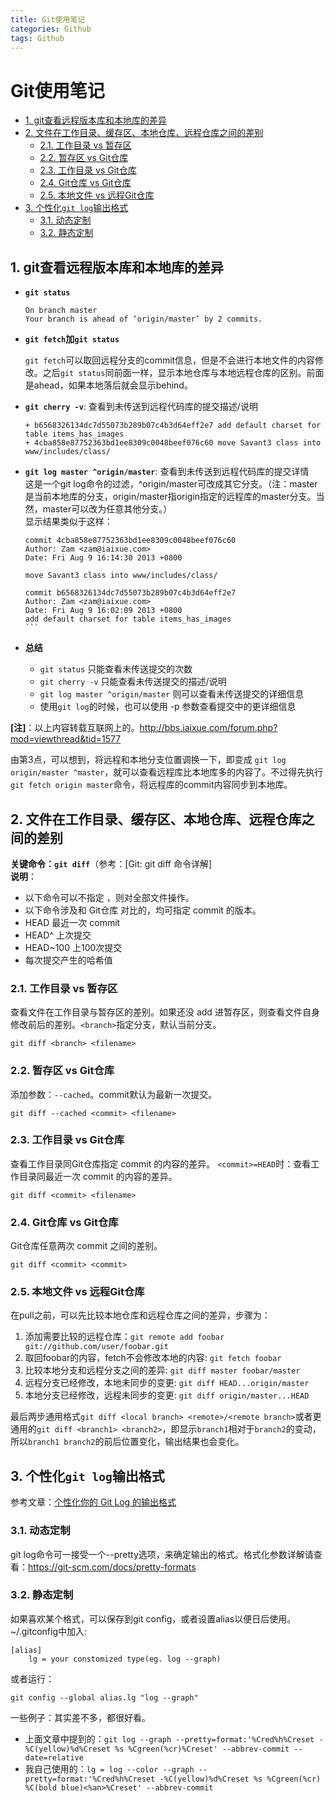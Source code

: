 ```yaml
---
title: Git使用笔记
categories: Github
tags: Github
---
```

# Git使用笔记

<!-- TOC -->

- [1. git查看远程版本库和本地库的差异](#1-git查看远程版本库和本地库的差异)
- [2. 文件在工作目录、缓存区、本地仓库、远程仓库之间的差别](#2-文件在工作目录缓存区本地仓库远程仓库之间的差别)
    - [2.1. 工作目录 vs 暂存区](#21-工作目录-vs-暂存区)
    - [2.2. 暂存区 vs Git仓库](#22-暂存区-vs-git仓库)
    - [2.3. 工作目录 vs Git仓库](#23-工作目录-vs-git仓库)
    - [2.4. Git仓库 vs Git仓库](#24-git仓库-vs-git仓库)
    - [2.5. 本地文件 vs 远程Git仓库](#25-本地文件-vs-远程git仓库)
- [3. 个性化`git log`输出格式](#3-个性化git-log输出格式)
    - [3.1. 动态定制](#31-动态定制)
    - [3.2. 静态定制](#32-静态定制)

<!-- /TOC -->

## 1. git查看远程版本库和本地库的差异
- **`git status`**
    ```
    On branch master
    Your branch is ahead of ‘origin/master’ by 2 commits.
    ```
- **`git fetch`加`git status`**
    
    `git fetch`可以取回远程分支的commit信息，但是不会进行本地文件的内容修改。之后`git status`同前面一样，显示本地仓库与本地远程仓库的区别。前面是ahead，如果本地落后就会显示behind。
    
- **`git cherry -v`**: 查看到未传送到远程代码库的提交描述/说明
    ```
    + b6568326134dc7d55073b289b07c4b3d64eff2e7 add default charset for table items_has_images
    + 4cba858e87752363bd1ee8309c0048beef076c60 move Savant3 class into www/includes/class/
    ```
- **`git log master ^origin/master`**: 查看到未传送到远程代码库的提交详情  
这是一个git log命令的过滤，^origin/master可改成其它分支。（注：master是当前本地库的分支，origin/master指origin指定的远程库的master分支。当然，master可以改为任意其他分支。）  
显示结果类似于这样：
    ````
    commit 4cba858e87752363bd1ee8309c0048beef076c60
    Author: Zam <zam@iaixue.com>
    Date: Fri Aug 9 16:14:30 2013 +0800

    move Savant3 class into www/includes/class/

    commit b6568326134dc7d55073b289b07c4b3d64eff2e7
    Author: Zam <zam@iaixue.com>
    Date: Fri Aug 9 16:02:09 2013 +0800
    add default charset for table items_has_images
    ```
- **总结**
    - `git status` 只能查看未传送提交的次数
    - `git cherry -v` 只能查看未传送提交的描述/说明
    - `git log master ^origin/master` 则可以查看未传送提交的详细信息  
    - 使用`git log`的时候，也可以使用 -p 参数查看提交中的更详细信息

**[注]**：以上内容转载互联网上的。http://bbs.iaixue.com/forum.php?mod=viewthread&tid=1577

由第3点，可以想到，将远程和本地分支位置调换一下，即变成 `git log origin/master ^master`，就可以查看远程库比本地库多的内容了。不过得先执行`git fetch origin master`命令，将远程库的commit内容同步到本地库。

## 2. 文件在工作目录、缓存区、本地仓库、远程仓库之间的差别
**关键命令：`git diff`**（参考：[Git: git diff 命令详解]  
**说明**：
- 以下命令可以不指定 <filename>，则对全部文件操作。
- 以下命令涉及和 Git仓库 对比的，均可指定 commit 的版本。
- HEAD 最近一次 commit
- HEAD^ 上次提交
- HEAD~100 上100次提交
- 每次提交产生的哈希值

### 2.1. 工作目录 vs 暂存区
查看文件在工作目录与暂存区的差别。如果还没 add 进暂存区，则查看文件自身修改前后的差别。`<branch>`指定分支，默认当前分支。
```git
git diff <branch> <filename>
```
### 2.2. 暂存区 vs Git仓库
添加参数：`--cached`。commit默认为最新一次提交。
```
git diff --cached <commit> <filename>
```
### 2.3. 工作目录 vs Git仓库
查看工作目录同Git仓库指定 commit 的内容的差异。
`<commit>=HEAD`时：查看工作目录同最近一次 commit 的内容的差异。
```
git diff <commit> <filename>
```
### 2.4. Git仓库 vs Git仓库
Git仓库任意两次 commit 之间的差别。
```
git diff <commit> <commit>
```

### 2.5. 本地文件 vs 远程Git仓库
在pull之前，可以先比较本地仓库和远程仓库之间的差异，步骤为：
1. 添加需要比较的远程仓库：`git remote add foobar git://github.com/user/foobar.git`
2.  取回foobar的内容，fetch不会修改本地的内容: `git fetch foobar`
3. 比较本地分支和远程分支之间的差异: `git diff master foobar/master`
4. 远程分支已经修改，本地未同步的变更: `git diff HEAD...origin/master`
5. 本地分支已经修改，远程未同步的变更: `git diff origin/master...HEAD`

最后两步通用格式`git diff <local branch> <remote>/<remote branch>`或者更通用的`git diff <branch1> <branch2>`，即显示`branch1`相对于`branch2`的变动，所以`branch1 branch2`的前后位置变化，输出结果也会变化。

## 3. 个性化`git log`输出格式
参考文章：[个性化你的 Git Log 的输出格式](https://ruby-china.org/topics/939)

### 3.1. 动态定制
git log命令可一接受一个--pretty选项，来确定输出的格式。格式化参数详解请查看：https://git-scm.com/docs/pretty-formats

### 3.2. 静态定制
如果喜欢某个格式，可以保存到git config，或者设置alias以便日后使用。
~/.gitconfig中加入:
```
[alias]
    lg = your constomized type(eg. log --graph)
```
或者运行：
```
git config --global alias.lg "log --graph"
```

一些例子：其实差不多，都很好看。

- 上面文章中提到的：`git log --graph --pretty=format:'%Cred%h%Creset -%C(yellow)%d%Creset %s %Cgreen(%cr)%Creset' --abbrev-commit --date=relative`
- 我自己使用的：`lg = log --color --graph --pretty=format:'%Cred%h%Creset -%C(yellow)%d%Creset %s %Cgreen(%cr) %C(bold blue)<%an>%Creset' --abbrev-commit`